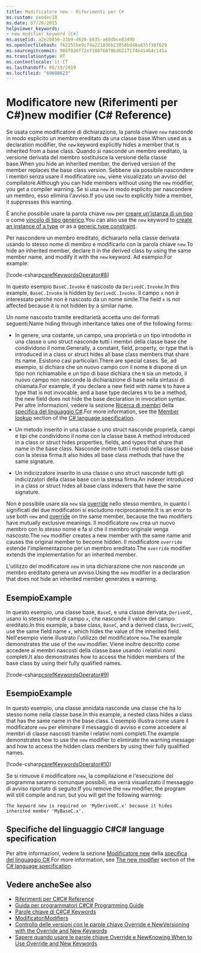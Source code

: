 ```yaml
---
title: Modificatore new - Riferimenti per C#
ms.custom: seodec18
ms.date: 07/20/2015
helpviewer_keywords:
- new modifier keyword [C#]
ms.assetid: a2e20856-33b9-4620-b535-a60dbce8349b
ms.openlocfilehash: f62255be9c74a221836b23058bd48a835f38f629
ms.sourcegitcommit: 986f836f72ef10876878bd6217174e41464c145a
ms.translationtype: HT
ms.contentlocale: it-IT
ms.lasthandoff: 08/19/2019
ms.locfileid: "69608623"
---
```

# <a name="new-modifier-c-reference"></a><span data-ttu-id="62204-102">Modificatore new (Riferimenti per C#)</span><span class="sxs-lookup"><span data-stu-id="62204-102">new modifier (C# Reference)</span></span>

<span data-ttu-id="62204-103">Se usata come modificatore di dichiarazione, la parola chiave `new` nasconde in modo esplicito un membro ereditato da una classe base.</span><span class="sxs-lookup"><span data-stu-id="62204-103">When used as a declaration modifier, the `new` keyword explicitly hides a member that is inherited from a base class.</span></span> <span data-ttu-id="62204-104">Quando si nasconde un membro ereditato, la versione derivata del membro sostituisce la versione della classe base.</span><span class="sxs-lookup"><span data-stu-id="62204-104">When you hide an inherited member, the derived version of the member replaces the base class version.</span></span> <span data-ttu-id="62204-105">Sebbene sia possibile nascondere i membri senza usare il modificatore `new`, viene visualizzato un avviso del compilatore.</span><span class="sxs-lookup"><span data-stu-id="62204-105">Although you can hide members without using the `new` modifier, you get a compiler warning.</span></span> <span data-ttu-id="62204-106">Se si usa `new` in modo esplicito per nascondere un membro, esso elimina l'avviso.</span><span class="sxs-lookup"><span data-stu-id="62204-106">If you use `new` to explicitly hide a member, it suppresses this warning.</span></span>

<span data-ttu-id="62204-107">È anche possibile usare la parola chiave `new` per [creare un'istanza di un tipo](../operators/new-operator.md) o come [vincolo di tipo generico](./new-constraint.md).</span><span class="sxs-lookup"><span data-stu-id="62204-107">You can also use the `new` keyword to [create an instance of a type](../operators/new-operator.md) or as a [generic type constraint](./new-constraint.md).</span></span>

<span data-ttu-id="62204-108">Per nascondere un membro ereditato, dichiararlo nella classe derivata usando lo stesso nome di membro e modificarlo con la parola chiave `new`.</span><span class="sxs-lookup"><span data-stu-id="62204-108">To hide an inherited member, declare it in the derived class by using the same member name, and modify it with the `new` keyword.</span></span> <span data-ttu-id="62204-109">Ad esempio:</span><span class="sxs-lookup"><span data-stu-id="62204-109">For example:</span></span>

[!code-csharp[csrefKeywordsOperator#8](~/samples/snippets/csharp/VS_Snippets_VBCSharp/csrefKeywordsOperator/CS/csrefKeywordsOperators.cs#8)]

<span data-ttu-id="62204-110">In questo esempio `BaseC.Invoke` è nascosto da `DerivedC.Invoke`.</span><span class="sxs-lookup"><span data-stu-id="62204-110">In this example, `BaseC.Invoke` is hidden by `DerivedC.Invoke`.</span></span> <span data-ttu-id="62204-111">Il campo `x` non è interessato perché non è nascosto da un nome simile.</span><span class="sxs-lookup"><span data-stu-id="62204-111">The field `x` is not affected because it is not hidden by a similar name.</span></span>

<span data-ttu-id="62204-112">Un nome nascosto tramite ereditarietà accetta uno dei formati seguenti:</span><span class="sxs-lookup"><span data-stu-id="62204-112">Name hiding through inheritance takes one of the following forms:</span></span>

- <span data-ttu-id="62204-113">In genere, una costante, un campo, una proprietà o un tipo introdotto in una classe o uno struct nasconde tutti i membri della classe base che condividono il nome.</span><span class="sxs-lookup"><span data-stu-id="62204-113">Generally, a constant, field, property, or type that is introduced in a class or struct hides all base class members that share its name.</span></span> <span data-ttu-id="62204-114">Esistono casi particolari.</span><span class="sxs-lookup"><span data-stu-id="62204-114">There are special cases.</span></span> <span data-ttu-id="62204-115">Se, ad esempio, si dichiara che un nuovo campo con il nome `N` dispone di un tipo non richiamabile e un tipo di base dichiara che `N` sia un metodo, il nuovo campo non nasconde la dichiarazione di base nella sintassi di chiamata.</span><span class="sxs-lookup"><span data-stu-id="62204-115">For example, if you declare a new field with name `N` to have a type that is not invocable, and a base type declares `N` to be a method, the new field does not hide the base declaration in invocation syntax.</span></span> <span data-ttu-id="62204-116">Per altre informazioni, vedere la sezione [Ricerca di membri](~/_csharplang/spec/expressions.md#member-lookup) della [specifica del linguaggio C#](~/_csharplang/spec/introduction.md).</span><span class="sxs-lookup"><span data-stu-id="62204-116">For more information, see the [Member lookup](~/_csharplang/spec/expressions.md#member-lookup) section of the [C# language specification](~/_csharplang/spec/introduction.md).</span></span>

- <span data-ttu-id="62204-117">Un metodo inserito in una classe o uno struct nasconde proprietà, campi e tipi che condividono il nome con la classe base.</span><span class="sxs-lookup"><span data-stu-id="62204-117">A method introduced in a class or struct hides properties, fields, and types that share that name in the base class.</span></span> <span data-ttu-id="62204-118">Nasconde inoltre tutti i metodi della classe base con la stessa firma.</span><span class="sxs-lookup"><span data-stu-id="62204-118">It also hides all base class methods that have the same signature.</span></span>

- <span data-ttu-id="62204-119">Un indicizzatore inserito in una classe o uno struct nasconde tutti gli indicizzatori della classe base con la stessa firma.</span><span class="sxs-lookup"><span data-stu-id="62204-119">An indexer introduced in a class or struct hides all base class indexers that have the same signature.</span></span>

<span data-ttu-id="62204-120">Non è possibile usare sia `new` sia [override](override.md) nello stesso membro, in quanto i significati dei due modificatori si escludono reciprocamente.</span><span class="sxs-lookup"><span data-stu-id="62204-120">It is an error to use both `new` and [override](override.md) on the same member, because the two modifiers have mutually exclusive meanings.</span></span> <span data-ttu-id="62204-121">Il modificatore `new` crea un nuovo membro con lo stesso nome e fa sì che il membro originale venga nascosto.</span><span class="sxs-lookup"><span data-stu-id="62204-121">The `new` modifier creates a new member with the same name and causes the original member to become hidden.</span></span> <span data-ttu-id="62204-122">Il modificatore `override` estende l'implementazione per un membro ereditato.</span><span class="sxs-lookup"><span data-stu-id="62204-122">The `override` modifier extends the implementation for an inherited member.</span></span>

<span data-ttu-id="62204-123">L'utilizzo del modificatore `new` in una dichiarazione che non nasconde un membro ereditato genera un avviso.</span><span class="sxs-lookup"><span data-stu-id="62204-123">Using the `new` modifier in a declaration that does not hide an inherited member generates a warning.</span></span>

## <a name="example"></a><span data-ttu-id="62204-124">Esempio</span><span class="sxs-lookup"><span data-stu-id="62204-124">Example</span></span>

<span data-ttu-id="62204-125">In questo esempio, una classe base, `BaseC`, e una classe derivata, `DerivedC`, usano lo stesso nome di campo `x`, che nasconde il valore del campo ereditato.</span><span class="sxs-lookup"><span data-stu-id="62204-125">In this example, a base class, `BaseC`, and a derived class, `DerivedC`, use the same field name `x`, which hides the value of the inherited field.</span></span> <span data-ttu-id="62204-126">Nell'esempio viene illustrato l'utilizzo del modificatore `new`.</span><span class="sxs-lookup"><span data-stu-id="62204-126">The example demonstrates the use of the `new` modifier.</span></span> <span data-ttu-id="62204-127">Viene inoltre descritto come accedere ai membri nascosti della classe base usando i relativi nomi completi.</span><span class="sxs-lookup"><span data-stu-id="62204-127">It also demonstrates how to access the hidden members of the base class by using their fully qualified names.</span></span>

[!code-csharp[csrefKeywordsOperator#9](~/samples/snippets/csharp/VS_Snippets_VBCSharp/csrefKeywordsOperator/CS/csrefKeywordsOperators.cs#9)]

## <a name="example"></a><span data-ttu-id="62204-128">Esempio</span><span class="sxs-lookup"><span data-stu-id="62204-128">Example</span></span>

<span data-ttu-id="62204-129">In questo esempio, una classe annidata nasconde una classe che ha lo stesso nome nella classe base.</span><span class="sxs-lookup"><span data-stu-id="62204-129">In this example, a nested class hides a class that has the same name in the base class.</span></span> <span data-ttu-id="62204-130">L'esempio illustra come usare il modificatore `new` per eliminare il messaggio di avviso e come accedere ai membri di classe nascosti tramite i relativi nomi completi.</span><span class="sxs-lookup"><span data-stu-id="62204-130">The example demonstrates how to use the `new` modifier to eliminate the warning message and how to access the hidden class members by using their fully qualified names.</span></span>

[!code-csharp[csrefKeywordsOperator#10](~/samples/snippets/csharp/VS_Snippets_VBCSharp/csrefKeywordsOperator/CS/csrefKeywordsOperators.cs#10)]

<span data-ttu-id="62204-131">Se si rimuove il modificatore `new`, la compilazione e l'esecuzione del programma saranno comunque possibili, ma verrà visualizzato il messaggio di avviso riportato di seguito:</span><span class="sxs-lookup"><span data-stu-id="62204-131">If you remove the `new` modifier, the program will still compile and run, but you will get the following warning:</span></span>

```text
The keyword new is required on 'MyDerivedC.x' because it hides inherited member 'MyBaseC.x'.
```

## <a name="c-language-specification"></a><span data-ttu-id="62204-132">Specifiche del linguaggio C#</span><span class="sxs-lookup"><span data-stu-id="62204-132">C# language specification</span></span>

<span data-ttu-id="62204-133">Per altre informazioni, vedere la sezione [Modificatore new](~/_csharplang/spec/classes.md#the-new-modifier) della [specifica del linguaggio C#](~/_csharplang/spec/introduction.md).</span><span class="sxs-lookup"><span data-stu-id="62204-133">For more information, see [The new modifier](~/_csharplang/spec/classes.md#the-new-modifier) section of the [C# language specification](~/_csharplang/spec/introduction.md).</span></span>

## <a name="see-also"></a><span data-ttu-id="62204-134">Vedere anche</span><span class="sxs-lookup"><span data-stu-id="62204-134">See also</span></span>

- [<span data-ttu-id="62204-135">Riferimenti per C#</span><span class="sxs-lookup"><span data-stu-id="62204-135">C# Reference</span></span>](../../language-reference/index.md)
- [<span data-ttu-id="62204-136">Guida per programmatori C#</span><span class="sxs-lookup"><span data-stu-id="62204-136">C# Programming Guide</span></span>](../../programming-guide/index.md)
- [<span data-ttu-id="62204-137">Parole chiave di C#</span><span class="sxs-lookup"><span data-stu-id="62204-137">C# Keywords</span></span>](index.md)
- [<span data-ttu-id="62204-138">Modificatori</span><span class="sxs-lookup"><span data-stu-id="62204-138">Modifiers</span></span>](modifiers.md)
- [<span data-ttu-id="62204-139">Controllo delle versioni con le parole chiave Override e New</span><span class="sxs-lookup"><span data-stu-id="62204-139">Versioning with the Override and New Keywords</span></span>](../../programming-guide/classes-and-structs/versioning-with-the-override-and-new-keywords.md)
- [<span data-ttu-id="62204-140">Sapere quando usare le parole chiave Override e New</span><span class="sxs-lookup"><span data-stu-id="62204-140">Knowing When to Use Override and New Keywords</span></span>](../../programming-guide/classes-and-structs/knowing-when-to-use-override-and-new-keywords.md)
